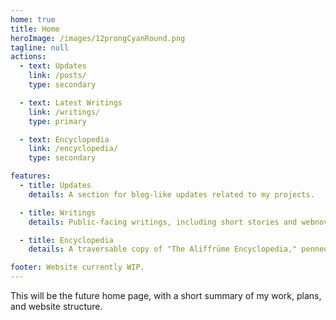 ```yaml
---
home: true
title: Home
heroImage: /images/12prongCyanRound.png
tagline: null
actions:
  - text: Updates
    link: /posts/
    type: secondary

  - text: Latest Writings
    link: /writings/
    type: primary

  - text: Encyclopedia
    link: /encyclopedia/
    type: secondary

features:
  - title: Updates
    details: A section for blog-like updates related to my projects.

  - title: Writings
    details: Public-facing writings, including short stories and webnovel chapters.

  - title: Encyclopedia
    details: A traversable copy of "The Aliffrüme Encyclopedia," penned by scholars from Witafjürgen.

footer: Website currently WIP.
---
```

This will be the future home page, with a short summary of my work, plans, and website structure.
